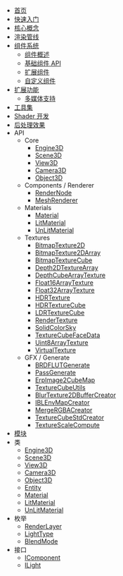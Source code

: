 <!-- docs/_sidebar.md -->

- [首页](/)
- [快速入门](/quick-start)
- [核心概念](/core)
- [渲染管线](/rendering)
- [组件系统]()
  - [组件概述](/components)
  - [基础组件 API](/basic-components-api)
  - [扩展组件](/extensions)
  - [自定义组件](/custom-components)
- [扩展功能](/enhancements)
  - [多媒体支持](/enhancements)
- [工具集](/tools)
- [Shader 开发](/shaders)
- [后处理效果](/post-processing)
- API
  - Core
    - [Engine3D](api/core/Engine3D.md)
    - [Scene3D](api/core/Scene3D.md)
    - [View3D](api/core/View3D.md)
    - [Camera3D](api/core/Camera3D.md)
    - [Object3D](api/core/Object3D.md)
  - Components / Renderer
    - [RenderNode](api/components/renderer/RenderNode.md)
    - [MeshRenderer](api/components/renderer/MeshRenderer.md)
  - Materials
    - [Material](api/materials/Material.md)
    - [LitMaterial](api/materials/LitMaterial.md)
    - [UnLitMaterial](api/materials/UnLitMaterial.md)
  - Textures
    - [BitmapTexture2D](api/textures/BitmapTexture2D.md)
    - [BitmapTexture2DArray](api/textures/BitmapTexture2DArray.md)
    - [BitmapTextureCube](api/textures/BitmapTextureCube.md)
    - [Depth2DTextureArray](api/textures/Depth2DTextureArray.md)
    - [DepthCubeArrayTexture](api/textures/DepthCubeArrayTexture.md)
    - [Float16ArrayTexture](api/textures/Float16ArrayTexture.md)
    - [Float32ArrayTexture](api/textures/Float32ArrayTexture.md)
    - [HDRTexture](api/textures/HDRTexture.md)
    - [HDRTextureCube](api/textures/HDRTextureCube.md)
    - [LDRTextureCube](api/textures/LDRTextureCube.md)
    - [RenderTexture](api/textures/RenderTexture.md)
    - [SolidColorSky](api/textures/SolidColorSky.md)
    - [TextureCubeFaceData](api/textures/TextureCubeFaceData.md)
    - [Uint8ArrayTexture](api/textures/Uint8ArrayTexture.md)
    - [VirtualTexture](api/textures/VirtualTexture.md)
  - GFX / Generate
    - [BRDFLUTGenerate](api/gfx/BRDFLUTGenerate.md)
    - [PassGenerate](api/gfx/PassGenerate.md)
    - [ErpImage2CubeMap](api/gfx/ErpImage2CubeMap.md)
    - [TextureCubeUtils](api/gfx/TextureCubeUtils.md)
    - [BlurTexture2DBufferCreator](api/gfx/BlurTexture2DBufferCreator.md)
    - [IBLEnvMapCreator](api/gfx/IBLEnvMapCreator.md)
    - [MergeRGBACreator](api/gfx/MergeRGBACreator.md)
    - [TextureCubeStdCreator](api/gfx/TextureCubeStdCreator.md)
    - [TextureScaleCompute](api/gfx/TextureScaleCompute.md)
- [模块](modules.md)
- 类
  - [Engine3D](classes/Engine3D.md)
  - [Scene3D](classes/Scene3D.md)
  - [View3D](classes/View3D.md)
  - [Camera3D](classes/Camera3D.md)
  - [Object3D](classes/Object3D.md)
  - [Entity](classes/Entity.md)
  - [Material](classes/Material.md)
  - [LitMaterial](classes/LitMaterial.md)
  - [UnLitMaterial](classes/UnLitMaterial.md)
- 枚举
  - [RenderLayer](enums/RenderLayer.md)
  - [LightType](enums/LightType.md)
  - [BlendMode](enums/BlendMode.md)
- 接口
  - [IComponent](interfaces/IComponent.md)
  - [ILight](interfaces/ILight.md)
